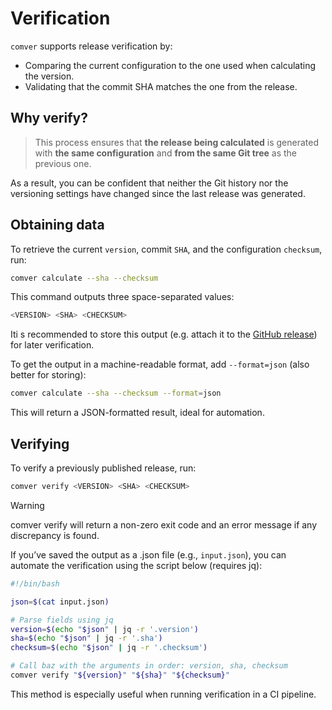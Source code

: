 <!--
SPDX-FileCopyrightText: © 2025 open-nudge <https://github.com/open-nudge>
SPDX-FileContributor: szymonmaszke <github@maszke.co>

SPDX-License-Identifier: Apache-2.0
-->

# Verification

`comver` supports release verification by:

- Comparing the current configuration to the one used when calculating the version.
- Validating that the commit SHA matches the one from the release.

## Why verify?

> This process ensures that __the release being calculated__ is generated
> with __the same configuration__ and __from the same Git tree__
> as the previous one.

As a result, you can be confident that neither the Git history nor
the versioning settings have changed since the last release was generated.

## Obtaining data

To retrieve the current `version`, commit `SHA`, and the configuration
`checksum`, run:

```sh
comver calculate --sha --checksum
```

This command outputs three space-separated values:

```sh
<VERSION> <SHA> <CHECKSUM>
```

Iti s recommended to store this output (e.g. attach it to the
[GitHub release](https://docs.github.com/en/repositories/releasing-projects-on-github/about-releases))
for later verification.

To get the output in a machine-readable format, add `--format=json`
(also better for storing):

```sh
comver calculate --sha --checksum --format=json
```

This will return a JSON-formatted result, ideal for automation.

## Verifying

To verify a previously published release, run:

```sh
comver verify <VERSION> <SHA> <CHECKSUM>
```

> [!WARNING]
> comver verify will return a non-zero exit code and an error message
> if any discrepancy is found.

If you’ve saved the output as a .json file (e.g., `input.json`),
you can automate the verification using the script below (requires jq):

```sh
#!/bin/bash

json=$(cat input.json)

# Parse fields using jq
version=$(echo "$json" | jq -r '.version')
sha=$(echo "$json" | jq -r '.sha')
checksum=$(echo "$json" | jq -r '.checksum')

# Call baz with the arguments in order: version, sha, checksum
comver verify "${version}" "${sha}" "${checksum}"
```

This method is especially useful when running verification in a CI pipeline.

